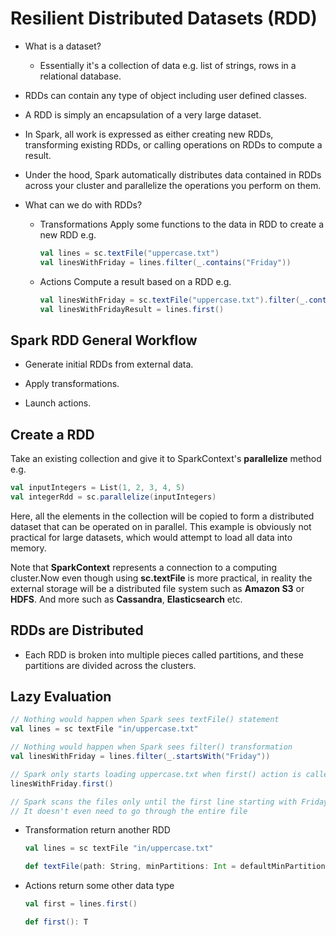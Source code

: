 # Resilient Distributed Datasets (RDD)

- What is a dataset?

  - Essentially it's a collection of data e.g. list of strings, rows in a relational database.

- RDDs can contain any type of object including user defined classes.

- A RDD is simply an encapsulation of a very large dataset.
  
- In Spark, all work is expressed as either creating new RDDs, transforming existing RDDs, or calling operations on RDDs to compute a result.

- Under the hood, Spark automatically distributes data contained in RDDs across your cluster and parallelize the operations you perform on them.

- What can we do with RDDs?
  - Transformations
    Apply some functions to the data in RDD to create a new RDD e.g.
    
    ```scala
    val lines = sc.textFile("uppercase.txt")
    val linesWithFriday = lines.filter(_.contains("Friday"))
    ```
  
  - Actions
    Compute a result based on a RDD e.g.
    
    ```scala
    val linesWithFriday = sc.textFile("uppercase.txt").filter(_.contains("Friday"))
    val linesWithFridayResult = lines.first()
    ```
    
## Spark RDD General Workflow

- Generate initial RDDs from external data.

- Apply transformations.

- Launch actions.

## Create a RDD

Take an existing collection and give it to SparkContext's **parallelize** method e.g.

```scala
val inputIntegers = List(1, 2, 3, 4, 5)
val integerRdd = sc.parallelize(inputIntegers)
```

Here, all the elements in the collection will be copied to form a distributed dataset that can be operated on in parallel.
This example is obviously not practical for large datasets, which would attempt to load all data into memory.

Note that **SparkContext** represents a connection to a computing cluster.Now even though using **sc.textFile** is more practical, in reality the external storage will be a distributed file system such as **Amazon S3** or **HDFS**.
And more such as **Cassandra**, **Elasticsearch** etc.

## RDDs are Distributed

- Each RDD is broken into multiple pieces called partitions, and these partitions are divided across the clusters.

## Lazy Evaluation

```scala
// Nothing would happen when Spark sees textFile() statement
val lines = sc textFile "in/uppercase.txt"

// Nothing would happen when Spark sees filter() transformation
val linesWithFriday = lines.filter(_.startsWith("Friday"))

// Spark only starts loading uppercase.txt when first() action is called on linesWithFriday
linesWithFriday.first()

// Spark scans the files only until the first line starting with Friday is detected
// It doesn't even need to go through the entire file
```

- Transformation return another RDD

  ```scala
  val lines = sc textFile "in/uppercase.txt"
  
  def textFile(path: String, minPartitions: Int = defaultMinPartitions): RDD[String]
  ```

- Actions return some other data type

  ```scala
  val first = lines.first()
  
  def first(): T
  ```

  